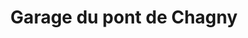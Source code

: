 ---
title: "Garage du pont de Chagny"
url: /varennes-vauzelles/garage-du-pont-de-chagny/
shop: Autowerkstatt
---